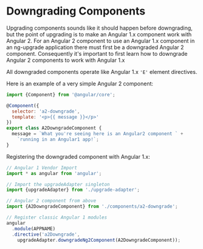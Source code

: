 # Downgrading Components

Upgrading components sounds like it should happen before downgrading, but the point of upgrading is to make an Angular 1.x component work with Angular 2. For an Angular 2 component to use an Angular 1.x component in an ng-upgrade application there must first be a downgraded Angular 2 component. Consequently it's important to first learn how to downgrade Angular 2 components to work with Angular 1.x

All downgraded components operate like Angular 1.x `'E'` element directives.

Here is an example of a very simple Angular 2 component:

```javascript
import {Component} from '@angular/core';

@Component({
  selector: 'a2-downgrade',
  template: '<p>{{ message }}</p>'
})
export class A2DowngradeComponent {
  message = `What you're seeing here is an Angular2 component ` +
    `running in an Angular1 app!`;
}
```

Registering the downgraded component with Angular 1.x:

```javascript
// Angular 1 Vendor Import
import * as angular from 'angular';

// Import the upgradeAdapter singleton
import {upgradeAdapter} from './upgrade-adapter';

// Angular 2 component from above
import {A2DowngradeComponent} from './components/a2-downgrade';

// Register classic Angular 1 modules
angular
  .module(APPNAME)
  .directive('a2Downgrade',
    upgradeAdapter.downgradeNg2Component(A2DowngradeComponent));
```


